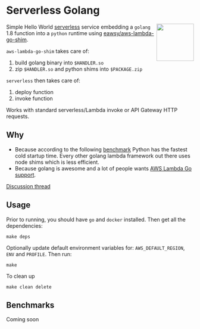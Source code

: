# Serverless Golang

[<img src="https://rawgit.com/justserverless/awesome-serverless/master/logo_serverless.png" align="right" width="100">](http://serverless.com)
Simple Hello World [serverless](https://serverless.com/) service embedding a `golang` 1.8 function
into a `python` runtime using [eawsy/aws-lambda-go-shim](https://github.com/eawsy/aws-lambda-go-shim).

`aws-lambda-go-shim` takes care of:

1. build golang binary into `$HANDLER.so`
1. zip `$HANDLER.so` and python shims into `$PACKAGE.zip`

`serverless` then takes care of:

1. deploy function
1. invoke function

Works with standard serverless/Lambda invoke or API Gateway HTTP requests.

## Why

- Because according to the following [benchmark](https://github.com/berezovskyi/lambda-test) Python has the fastest cold startup time. Every other golang lambda framework out there uses node shims which is less efficient.
- Because golang is awesome and a lot of people wants [AWS Lambda Go support](https://twitter.com/awscloud/status/659795641204260864).

[Discussion thread](https://github.com/serverless/serverless/issues/2712)

## Usage

Prior to running, you should have `go` and `docker` installed. Then get all the dependencies:

    make deps

Optionally update default environment variables for: `AWS_DEFAULT_REGION`, `ENV` and `PROFILE`. Then run:

    make

To clean up

    make clean delete

## Benchmarks

Coming soon
